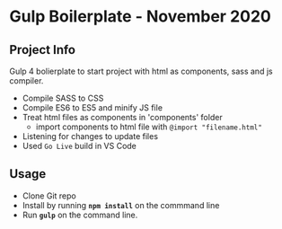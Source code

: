 # Gulp Boilerplate - November 2020

## Project Info
Gulp 4 bolierplate to start project with html as components, sass and js compiler.

*   Compile SASS to CSS
*   Compile ES6 to ES5 and minify JS file
*   Treat html files as components in 'components' folder
    *   import components to html file with `@import "filename.html"`
*   Listening for changes to update files
*   Used `Go Live` build in VS Code

## Usage

*   Clone Git repo
*   Install by running **`npm install`** on the commmand line
*   Run **`gulp`** on the command line.

